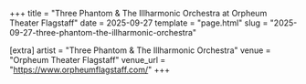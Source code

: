 +++
title = "Three Phantom & The Illharmonic Orchestra at Orpheum Theater Flagstaff"
date = 2025-09-27
template = "page.html"
slug = "2025-09-27-three-phantom-the-illharmonic-orchestra"

[extra]
artist = "Three Phantom & The Illharmonic Orchestra"
venue = "Orpheum Theater Flagstaff"
venue_url = "https://www.orpheumflagstaff.com/"
+++
